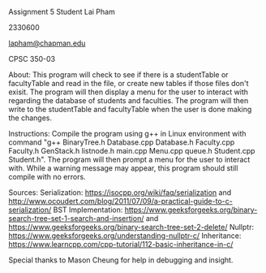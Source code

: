 Assignment 5 Student Lai Pham

2330600

lapham@chapman.edu

CPSC 350-03

About: This program will check to see if there is a studentTable or facultyTable and read in the file, or create new tables if those files don't exisit. The program will then display a menu for the user to interact with regarding the database of students and faculties. The program will then write to the studentTable and facultyTable when the user is done making the changes.

Instructions: Compile the program using g++ in Linux environment with command "g++ BinaryTree.h Database.cpp Database.h Faculty.cpp Faculty.h GenStack.h listnode.h main.cpp Menu.cpp queue.h Student.cpp Student.h". The program will then prompt a menu for the user to interact with. While a warning message may appear, this program should still compile with no errors.

Sources: 
Serialization: https://isocpp.org/wiki/faq/serialization and http://www.ocoudert.com/blog/2011/07/09/a-practical-guide-to-c-serialization/
BST Implementation: https://www.geeksforgeeks.org/binary-search-tree-set-1-search-and-insertion/  and https://www.geeksforgeeks.org/binary-search-tree-set-2-delete/
Nullptr: https://www.geeksforgeeks.org/understanding-nullptr-c/
Inheritance: https://www.learncpp.com/cpp-tutorial/112-basic-inheritance-in-c/

Special thanks to Mason Cheung for help in debugging and insight. 

